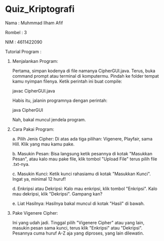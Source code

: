 # Quiz_Kriptografi
Nama : Muhmmad Ilham Afif

Rombel : 3

NIM : 4611422090

Tutorial Program :

1. Menjalankan Program:
   
   Pertama, simpan kodenya di file namanya CipherGUI.java. Terus, buka command prompt atau terminal di komputermu. Pindah ke folder tempat kamu nyimpan filenya. Ketik perintah ini buat compile:
   
   javac CipherGUI.java
   
   Habis itu, jalanin programnya dengan perintah:
   
   java CipherGUI
   
   Nah, bakal muncul jendela program.

2. Cara Pakai Program:

   a. Pilih Jenis Cipher:
      Di atas ada tiga pilihan: Vigenere, Playfair, sama Hill. Klik yang mau kamu pake.

   b. Masukin Pesan:
      Bisa langsung ketik pesannya di kotak "Masukkan Pesan", atau kalo mau pake file, klik tombol "Upload File" terus pilih file .txt-nya.

   c. Masukin Kunci:
      Ketik kunci rahasiamu di kotak "Masukkan Kunci". Ingat ya, minimal 12 huruf!

   d. Enkripsi atau Dekripsi:
      Kalo mau enkripsi, klik tombol "Enkripsi". Kalo mau dekripsi, klik "Dekripsi". Gampang kan?

   e. Liat Hasilnya:
      Hasilnya bakal muncul di kotak "Hasil" di bawah.

3. Pake Vigenere Cipher:
   
   Ini yang udah jadi. Tinggal pilih "Vigenere Cipher" atau yang lain, masukin pesan sama kunci, terus klik "Enkripsi" atau "Dekripsi". Pesannya cuma huruf A-Z aja yang diproses, yang lain dilewatin.

